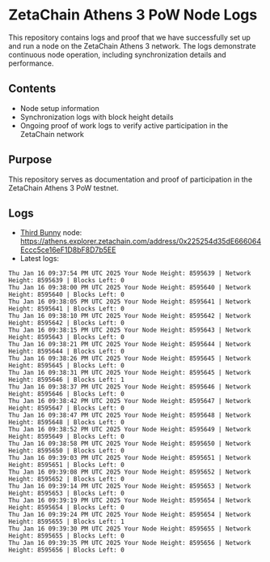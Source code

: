 # ZetaChain Athens 3 PoW Node Logs
This repository contains logs and proof that we have successfully set up and run a node on the ZetaChain Athens 3 network. The logs demonstrate continuous node operation, including synchronization details and performance.

## Contents
- Node setup information
- Synchronization logs with block height details
- Ongoing proof of work logs to verify active participation in the ZetaChain network

## Purpose
This repository serves as documentation and proof of participation in the ZetaChain Athens 3 PoW testnet.

## Logs

- [Third Bunny](https://thirdbunny.xyz/) node: https://athens.explorer.zetachain.com/address/0x225254d35dE666064Eccc5ce16eF1D8bF8D7b5EE
- Latest logs:
```
Thu Jan 16 09:37:54 PM UTC 2025 Your Node Height: 8595639 | Network Height: 8595639 | Blocks Left: 0
Thu Jan 16 09:38:00 PM UTC 2025 Your Node Height: 8595640 | Network Height: 8595640 | Blocks Left: 0
Thu Jan 16 09:38:05 PM UTC 2025 Your Node Height: 8595641 | Network Height: 8595641 | Blocks Left: 0
Thu Jan 16 09:38:10 PM UTC 2025 Your Node Height: 8595642 | Network Height: 8595642 | Blocks Left: 0
Thu Jan 16 09:38:15 PM UTC 2025 Your Node Height: 8595643 | Network Height: 8595643 | Blocks Left: 0
Thu Jan 16 09:38:21 PM UTC 2025 Your Node Height: 8595644 | Network Height: 8595644 | Blocks Left: 0
Thu Jan 16 09:38:26 PM UTC 2025 Your Node Height: 8595645 | Network Height: 8595645 | Blocks Left: 0
Thu Jan 16 09:38:31 PM UTC 2025 Your Node Height: 8595645 | Network Height: 8595646 | Blocks Left: 1
Thu Jan 16 09:38:37 PM UTC 2025 Your Node Height: 8595646 | Network Height: 8595646 | Blocks Left: 0
Thu Jan 16 09:38:42 PM UTC 2025 Your Node Height: 8595647 | Network Height: 8595647 | Blocks Left: 0
Thu Jan 16 09:38:47 PM UTC 2025 Your Node Height: 8595648 | Network Height: 8595648 | Blocks Left: 0
Thu Jan 16 09:38:52 PM UTC 2025 Your Node Height: 8595649 | Network Height: 8595649 | Blocks Left: 0
Thu Jan 16 09:38:58 PM UTC 2025 Your Node Height: 8595650 | Network Height: 8595650 | Blocks Left: 0
Thu Jan 16 09:39:03 PM UTC 2025 Your Node Height: 8595651 | Network Height: 8595651 | Blocks Left: 0
Thu Jan 16 09:39:08 PM UTC 2025 Your Node Height: 8595652 | Network Height: 8595652 | Blocks Left: 0
Thu Jan 16 09:39:14 PM UTC 2025 Your Node Height: 8595653 | Network Height: 8595653 | Blocks Left: 0
Thu Jan 16 09:39:19 PM UTC 2025 Your Node Height: 8595654 | Network Height: 8595654 | Blocks Left: 0
Thu Jan 16 09:39:24 PM UTC 2025 Your Node Height: 8595654 | Network Height: 8595655 | Blocks Left: 1
Thu Jan 16 09:39:30 PM UTC 2025 Your Node Height: 8595655 | Network Height: 8595655 | Blocks Left: 0
Thu Jan 16 09:39:35 PM UTC 2025 Your Node Height: 8595656 | Network Height: 8595656 | Blocks Left: 0
```
